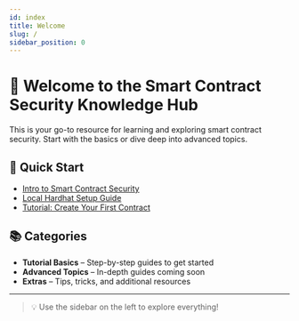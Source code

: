 ```yaml
---
id: index
title: Welcome
slug: /
sidebar_position: 0
---
```


# 👋 Welcome to the Smart Contract Security Knowledge Hub

This is your go-to resource for learning and exploring smart contract security. Start with the basics or dive deep into advanced topics.

## 🚀 Quick Start

- [Intro to Smart Contract Security](intro)
- [Local Hardhat Setup Guide](smartcontract-hardhat-local-setup)
- [Tutorial: Create Your First Contract](tutorial-basics/create-a-document)

## 📚 Categories

- **Tutorial Basics** – Step-by-step guides to get started
- **Advanced Topics** – In-depth guides coming soon
- **Extras** – Tips, tricks, and additional resources

---

> 💡 Use the sidebar on the left to explore everything!

